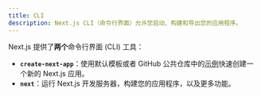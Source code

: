 ```yaml
---
title: CLI
description: Next.js CLI（命令行界面）允许您启动、构建和导出您的应用程序。
---
```


Next.js 提供了**两个**命令行界面 (CLI) 工具：

- **`create-next-app`**：使用默认模板或者 GitHub 公共仓库中的[示例](https://github.com/vercel/next.js/tree/canary/examples)快速创建一个新的 Next.js 应用。
- **`next`**：运行 Next.js 开发服务器，构建您的应用程序，以及更多功能。
